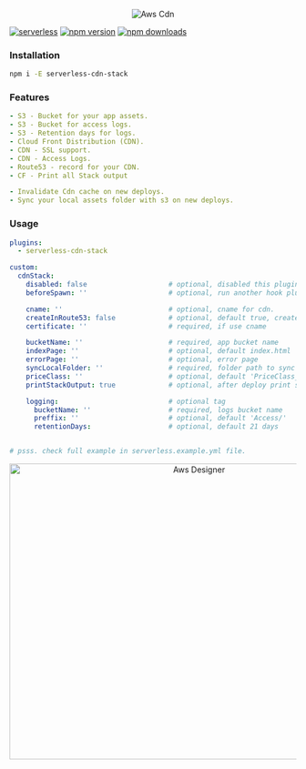 <p align="center">
  <img alt="Aws Cdn" src="https://user-images.githubusercontent.com/621906/79572060-adf02b00-8092-11ea-9a43-76ba7f66a0a5.jpg">
</p>

[![serverless](http://public.serverless.com/badges/v3.svg)](http://www.serverless.com)
[![npm version](https://badge.fury.io/js/serverless-cdn-stack.svg)](https://badge.fury.io/js/serverless-cdn-stack)
[![npm downloads](https://img.shields.io/npm/dt/serverless-cdn-stack.svg?style=flat)](https://www.npmjs.com/package/serverless-cdn-stack)


### Installation
```bash
npm i -E serverless-cdn-stack
```

### Features
```yaml
- S3 - Bucket for your app assets.
- S3 - Bucket for access logs.
- S3 - Retention days for logs.
- Cloud Front Distribution (CDN).
- CDN - SSL support.
- CDN - Access Logs.
- Route53 - record for your CDN.
- CF - Print all Stack output

- Invalidate Cdn cache on new deploys.
- Sync your local assets folder with s3 on new deploys.
```

### Usage
```yaml
plugins:
  - serverless-cdn-stack

custom:
  cdnStack:
    disabled: false                    # optional, disabled this plugin
    beforeSpawn: ''                    # optional, run another hook plugin

    cname: ''                          # optional, cname for cdn.
    createInRoute53: false             # optional, default true, create cname record
    certificate: ''                    # required, if use cname

    bucketName: ''                     # required, app bucket name
    indexPage: ''                      # optional, default index.html
    errorPage: ''                      # optional, error page
    syncLocalFolder: ''                # required, folder path to sync with s3
    priceClass: ''                     # optional, default 'PriceClass_100'
    printStackOutput: true             # optional, after deploy print stack ouput

    logging:                           # optional tag
      bucketName: ''                   # required, logs bucket name
      preffix: ''                      # optional, default 'Access/'
      retentionDays:                   # optional, default 21 days


# psss. check full example in serverless.example.yml file.
```


<p align="center">
  <img alt="Aws Designer" width="650" height="520" src="https://user-images.githubusercontent.com/621906/79576361-881a5480-8099-11ea-83f5-f138a415a237.png">
</p>
